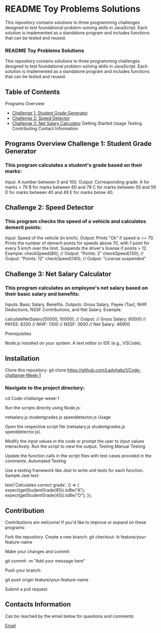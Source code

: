 # README Toy Problems Solutions

This repository contains solutions to three programming challenges designed to test foundational problem-solving skills in JavaScript. Each solution is implemented as a standalone program and includes functions that can be tested and reused.

### README Toy Problems Solutions

This repository contains solutions to three programming challenges designed to test foundational problem-solving skills in JavaScript. Each solution is implemented as a standalone program and includes functions that can be tested and reused. 

## Table of Contents
Programs Overview
   + [Challenge 1: Student Grade Generator](#challenge1.js)
   + [Challenge 2: Speed Detector](#challenge2.js)
   + [Challenge 3: Net Salary Calculator](challenge3.js)
Getting Started
Usage
Testing
Contributing
Contact Information

## Programs Overview Challenge 1: Student Grade Generator

### This program calculates a student's grade based on their marks:

Input: A number between 0 and 100.
Output: Corresponding grade:
    A for marks > 79
    B for marks between 60 and 79
    C for marks between 50 and 59
    D for marks between 40 and 49
    E for marks below 40.

## Challenge 2: Speed Detector

### This program checks the speed of a vehicle and calculates demerit points:

Input: Speed of the vehicle (in km/h).
Output:
    Prints "Ok" if speed is <= 70.
    Prints the number of demerit points for speeds above 70, with 1 point for every 5 km/h over the limit.
    Suspends the driver's license if points > 12.
    \
Example: checkSpeed(80); // Output: "Points: 2" checkSpeed(130); // Output: "Points: 12" checkSpeed(140); // Output: "License suspended"

## Challenge 3: Net Salary Calculator

### This program calculates an employee's net salary based on their basic salary and benefits:

Inputs:
    Basic Salary.
    Benefits.
Outputs:
    Gross Salary, Payee (Tax), NHIF Deductions, NSSF Contributions, and Net Salary.
Example:

calculateNetSalary(50000, 10000); // Output: // Gross Salary: 60000 // PAYEE: 8200 // NHIF: 1300 // NSSF: 3600 // Net Salary: 46900

Prerequisites

Node.js installed on your system.
A text editor or IDE (e.g., VSCode).

## Installation

Clone this repository:
git clone https://github.com/Ladyhabz1/Code-challange-Week-1

### Navigate to the project directory:

cd Code-challange-week-1

Run the scripts directly using Node.js:

netsalary.js
studentgrades.js
speeddetector.js
Usage

Open the respective script file (netsalary.js studentgrades.js speeddetector.js).

Modify the input values in the code or prompt the user to input values interactively.
Run the script to view the output.
Testing Manual Testing

Update the function calls in the script files with test cases provided in the comments.
Automated Testing

Use a testing framework like Jest to write unit tests for each function.
Sample Jest test:

test('Calculates correct grade', () => {
  expect(getStudentGrade(85)).toBe("A");
  expect(getStudentGrade(45)).toBe("D");
});
## Contribution

Contributions are welcome! If you'd like to improve or expand on these programs:

Fork the repository.
Create a new branch:
git checkout -b feature/your-feature-name

Make your changes and commit:

git commit -m "Add your message here"

Push your branch:

git push origin feature/your-feature-name

Submit a pull request.

## Contacts Information

Can be reached by the email below for questions and comments 

[Email](guyohabibahassan@gmail.com)